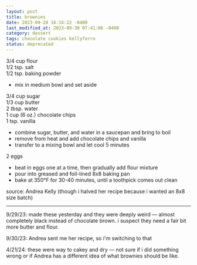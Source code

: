 ```yaml
---
layout: post
title: brownies
date: 2023-09-28 16:16:22 -0400
last_modified_at: 2023-09-30 07:41:06 -0400
category: dessert
tags: chocolate cookies kellyferro
status: deprecated
---
```


3/4 cup flour  
1/2 tsp. salt  
1/2 tsp. baking powder  
* mix in medium bowl and set aside

3/4 cup sugar  
1/3 cup butter  
2 tbsp. water  
1 cup (6 oz.) chocolate chips  
1 tsp. vanilla
* combine sugar, butter, and water in a saucepan and bring to boil
* remove from heat and add chocolate chips and vanilla
* transfer to a mixing bowl and let cool 5 minutes

2 eggs  
* beat in eggs one at a time, then gradually add flour mixture
* pour into greased and foil-lined 8x8 baking pan
* bake at 350°F for 30-40 minutes, until a toothpick comes out clean

source: Andrea Kelly (though i halved her recipe because i wanted an 8x8 size batch)

---

9/29/23: made these yesterday and they were deeply weird — almost completely black
instead of chocolate brown. i suspect they need a fair bit more butter and flour.

9/30/23: Andrea sent me her recipe, so i'm switching to that

4/21/24: these were way to cakey and dry — not sure if i did something wrong or
if Andrea has a different idea of what brownies should be like.
